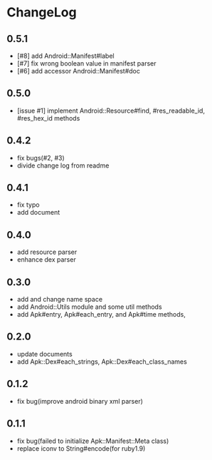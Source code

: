 # ChangeLog
## 0.5.1
* [#8] add Android::Manifest#label
* [#7] fix wrong boolean value in manifest parser
* [#6] add accessor Android::Manifest#doc

## 0.5.0
* [issue #1] implement Android::Resource#find, #res_readable_id, #res_hex_id methods

## 0.4.2
* fix bugs(#2, #3)
* divide change log from readme

## 0.4.1
* fix typo
* add document

## 0.4.0
* add resource parser
* enhance dex parser

## 0.3.0
* add and change name space
* add Android::Utils module and some util methods
* add Apk#entry, Apk#each_entry, and Apk#time methods,

## 0.2.0
* update documents
* add Apk::Dex#each_strings, Apk::Dex#each_class_names

## 0.1.2
* fix bug(improve android binary xml parser)

## 0.1.1
* fix bug(failed to initialize Apk::Manifest::Meta class)
* replace iconv to String#encode(for ruby1.9)

